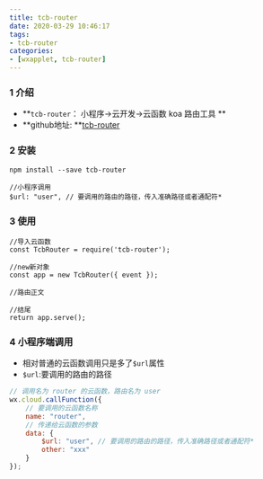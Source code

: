 ```yaml
---
title: tcb-router
date: 2020-03-29 10:46:17
tags:
- tcb-router
categories:
- [wxapplet, tcb-router]
---
```



###  1 介绍

* **`tcb-router`： 小程序->云开发->云函数 koa 路由工具 **
* **github地址:   **[tcb-router]( https://github.com/TencentCloudBase/tcb-router)

###  2 安装

```
npm install --save tcb-router

//小程序调用
$url: "user", // 要调用的路由的路径，传入准确路径或者通配符*
```

###  3 使用

```
//导入云函数
const TcbRouter = require('tcb-router');

//new新对象
const app = new TcbRouter({ event });

//路由正文

//结尾
return app.serve();
```

###  4 小程序端调用

* 相对普通的云函数调用只是多了`$url`属性
* `$url`:要调用的路由的路径

```js
// 调用名为 router 的云函数，路由名为 user
wx.cloud.callFunction({
    // 要调用的云函数名称
    name: "router",
    // 传递给云函数的参数
    data: {
        $url: "user", // 要调用的路由的路径，传入准确路径或者通配符*
        other: "xxx"
    }
});
```

